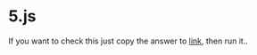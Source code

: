 # 5.js

If you want to check this just copy the answer to [link](https://es6console.com/), then run it..